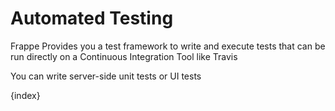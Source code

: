 <!-- base_template: frappe_io/www/frappe/frappe_base.html --><!-- add-breadcrumbs -->
# Automated Testing

Frappe Provides you a test framework to write and execute tests that can be run directly on a Continuous Integration Tool like Travis

You can write server-side unit tests or UI tests

{index}
